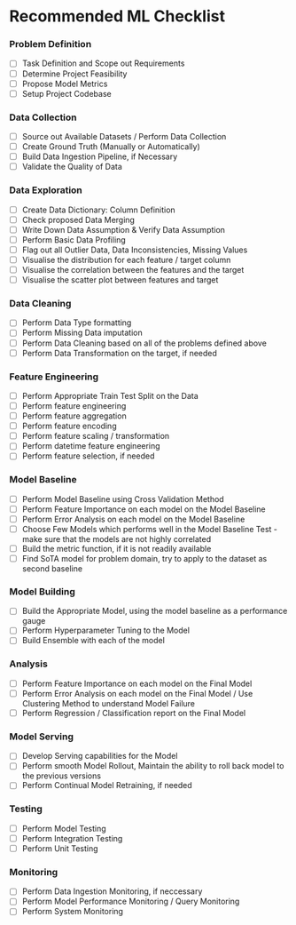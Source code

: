 # Recommended ML Checklist


### Problem Definition
- [ ] Task Definition and Scope out Requirements
- [ ] Determine Project Feasibility
- [ ] Propose Model Metrics
- [ ] Setup Project Codebase

### Data Collection
- [ ] Source out Available Datasets / Perform Data Collection
- [ ] Create Ground Truth (Manually or Automatically)
- [ ] Build Data Ingestion Pipeline, if Necessary
- [ ] Validate the Quality of Data

### Data Exploration
- [ ] Create Data Dictionary: Column Definition
- [ ] Check proposed Data Merging
- [ ] Write Down Data Assumption & Verify Data Assumption
- [ ] Perform Basic Data Profiling
- [ ] Flag out all Outlier Data, Data Inconsistencies, Missing Values
- [ ] Visualise the distribution for each feature / target column
- [ ] Visualise the correlation between the features and the target
- [ ] Visualise the scatter plot between features and target

### Data Cleaning
- [ ] Perform Data Type formatting
- [ ] Perform Missing Data imputation
- [ ] Perform Data Cleaning based on all of the problems defined above
- [ ] Perform Data Transformation on the  target, if needed

### Feature Engineering
- [ ] Perform Appropriate Train Test Split on the Data
- [ ] Perform feature engineering
- [ ] Perform feature aggregation
- [ ] Perform feature encoding
- [ ] Perform feature scaling / transformation
- [ ] Perform datetime feature engineering
- [ ] Perform feature selection, if needed

### Model Baseline
- [ ] Perform Model Baseline using Cross Validation Method
- [ ] Perform Feature Importance on each model on the Model Baseline
- [ ] Perform Error Analysis on each model on the Model Baseline
- [ ] Choose Few Models which performs well in the Model Baseline Test - make sure that the models are not highly correlated
- [ ] Build the metric function, if it is not readily available
- [ ] Find SoTA model for problem domain, try to apply to the dataset as second baseline

### Model Building
- [ ] Build the Appropriate Model, using the model baseline as a performance gauge
- [ ] Perform Hyperparameter Tuning to the Model
- [ ] Build Ensemble with each of the model

### Analysis
- [ ] Perform Feature Importance on each model on the Final Model
- [ ] Perform Error Analysis on each model on the Final Model / Use Clustering Method to understand Model Failure
- [ ] Perform Regression / Classification report on the Final Model

### Model Serving
- [ ] Develop Serving capabilities for the Model
- [ ] Perform smooth Model Rollout, Maintain the ability to roll back model to the previous versions
- [ ] Perform Continual Model Retraining, if needed

### Testing
- [ ] Perform Model Testing
- [ ] Perform Integration Testing
- [ ] Perform Unit Testing

### Monitoring
- [ ] Perform Data Ingestion Monitoring, if neccessary
- [ ] Perform Model Performance Monitoring / Query Monitoring
- [ ] Perform System Monitoring
